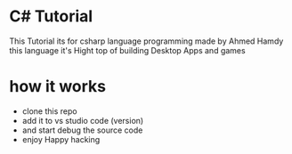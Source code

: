 # C# Tutorial 
This Tutorial its for csharp language programming made by Ahmed Hamdy this language it's Hight top of building Desktop Apps and games 

# how it works
 - clone this repo 
 - add it to vs studio code (version)
 - and start debug the source code
 - enjoy Happy hacking
